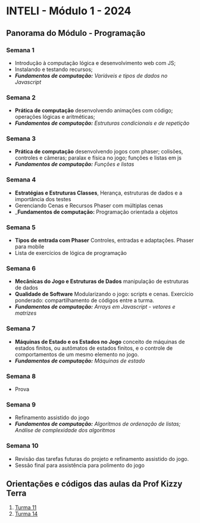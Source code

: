 # INTELI - Módulo 1 - 2024

## Panorama do Módulo - Programação
### Semana 1
- Introdução à computação lógica e desenvolvimento web com JS; 
- Instalando e testando recursos;
- _**Fundamentos de computação:** Variáveis e tipos de dados no Javascript_
### Semana 2
- **Prática de computação** desenvolvendo animações com código; operações lógicas e aritméticas;
- _**Fundamentos de computação:** Estruturas condicionais e de repetição_
### Semana 3
- **Prática de computação** desenvolvendo jogos com phaser; colisões, controles e câmeras; paralax e física no jogo; funções e listas em js
- _**Fundamentos de computação:** Funções e listas_
### Semana 4
- **Estratégias e Estruturas Classes**, Herança, estruturas de dados e a importância dos testes
- Gerenciando Cenas e Recursos Phaser com múltiplas cenas
- _**Fundamentos de computação:** Programação orientada a objetos
### Semana 5
- **Tipos de entrada com Phaser** Controles, entradas e adaptações. Phaser para mobile
- Lista de exercícios de lógica de programação
### Semana 6
- **Mecânicas do Jogo e Estruturas de Dados** manipulação de estruturas de dados
- **Qualidade de Software** Modularizando o jogo: scripts e cenas. Exercício ponderado: compartilhamento de códigos entre a turma.
- _**Fundamentos de computação:** Arrays em Javascript - vetores e matrizes_
### Semana 7
  - **Máquinas de Estado e os Estados no Jogo** conceito de máquinas de estados finitos, ou autômatos de estados finitos, e o controle de comportamentos de um mesmo elemento no jogo.
  - _**Fundamentos de computação:** Máquinas de estado_
### Semana 8 
- Prova
### Semana 9
- Refinamento assistido do jogo
- _**Fundamentos de computação:** Algoritmos de ordenação de listas; Análise de complexidade dos algoritmos_
### Semana 10
- Revisão das tarefas futuras do projeto e refinamento assistido do jogo.
- Sessão final para assistência para polimento do jogo


## Orientações e códigos das aulas da Prof Kizzy Terra
1. [Turma 11](https://github.com/kterra/Inteli-20241A-Workspace-Aulas/tree/main/INTELI-M1-T11)
2. [Turma 14](https://github.com/kterra/Inteli-20241A-Workspace-Aulas/tree/main/INTELI-M1-T14)
